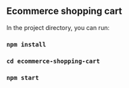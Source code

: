 ## Ecommerce shopping cart

In the project directory, you can run:

### `npm install`
### `cd ecommerce-shopping-cart`
### `npm start`
